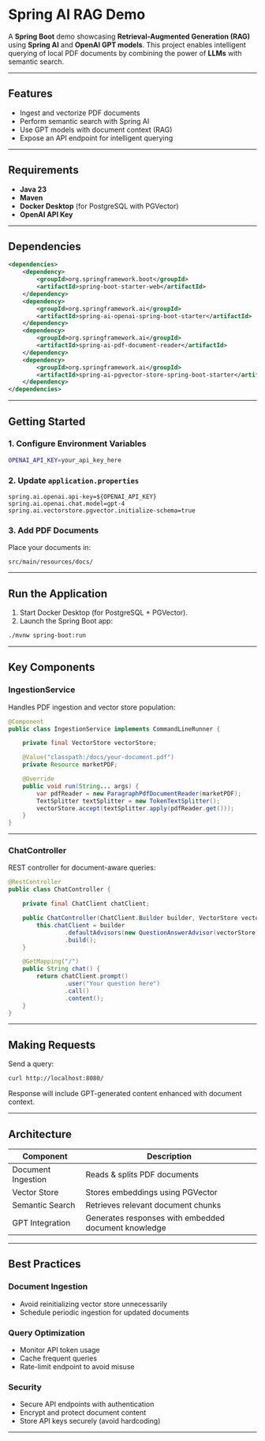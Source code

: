 #  Spring AI RAG Demo

A **Spring Boot** demo showcasing **Retrieval-Augmented Generation (RAG)** using **Spring AI** and **OpenAI GPT models**. This project enables intelligent querying of local PDF documents by combining the power of **LLMs** with semantic search.

---

##  Features

* Ingest and vectorize PDF documents
* Perform semantic search with Spring AI
* Use GPT models with document context (RAG)
* Expose an API endpoint for intelligent querying

---

##  Requirements

* **Java 23**
* **Maven**
* **Docker Desktop** (for PostgreSQL with PGVector)
* **OpenAI API Key**

---

##  Dependencies

```xml
<dependencies>
    <dependency>
        <groupId>org.springframework.boot</groupId>
        <artifactId>spring-boot-starter-web</artifactId>
    </dependency>
    <dependency>
        <groupId>org.springframework.ai</groupId>
        <artifactId>spring-ai-openai-spring-boot-starter</artifactId>
    </dependency>
    <dependency>
        <groupId>org.springframework.ai</groupId>
        <artifactId>spring-ai-pdf-document-reader</artifactId>
    </dependency>
    <dependency>
        <groupId>org.springframework.ai</groupId>
        <artifactId>spring-ai-pgvector-store-spring-boot-starter</artifactId>
    </dependency>
</dependencies>
```

---

##  Getting Started

### 1. Configure Environment Variables

```bash
OPENAI_API_KEY=your_api_key_here
```

### 2. Update `application.properties`

```properties
spring.ai.openai.api-key=${OPENAI_API_KEY}
spring.ai.openai.chat.model=gpt-4
spring.ai.vectorstore.pgvector.initialize-schema=true
```

### 3. Add PDF Documents

Place your documents in:

```
src/main/resources/docs/
```

---

##  Run the Application

1. Start Docker Desktop (for PostgreSQL + PGVector).
2. Launch the Spring Boot app:

```bash
./mvnw spring-boot:run
```

---

##  Key Components

###  IngestionService

Handles PDF ingestion and vector store population:

```java
@Component
public class IngestionService implements CommandLineRunner {

    private final VectorStore vectorStore;

    @Value("classpath:/docs/your-document.pdf")
    private Resource marketPDF;

    @Override
    public void run(String... args) {
        var pdfReader = new ParagraphPdfDocumentReader(marketPDF);
        TextSplitter textSplitter = new TokenTextSplitter();
        vectorStore.accept(textSplitter.apply(pdfReader.get()));
    }
}
```

---

###  ChatController

REST controller for document-aware queries:

```java
@RestController
public class ChatController {

    private final ChatClient chatClient;

    public ChatController(ChatClient.Builder builder, VectorStore vectorStore) {
        this.chatClient = builder
                .defaultAdvisors(new QuestionAnswerAdvisor(vectorStore))
                .build();
    }

    @GetMapping("/")
    public String chat() {
        return chatClient.prompt()
                .user("Your question here")
                .call()
                .content();
    }
}
```

---

##  Making Requests

Send a query:

```bash
curl http://localhost:8080/
```

Response will include GPT-generated content enhanced with document context.

---

##  Architecture

| Component          | Description                                          |
| ------------------ | ---------------------------------------------------- |
| Document Ingestion | Reads & splits PDF documents                         |
| Vector Store       | Stores embeddings using PGVector                     |
| Semantic Search    | Retrieves relevant document chunks                   |
| GPT Integration    | Generates responses with embedded document knowledge |

---

##  Best Practices

###  Document Ingestion

* Avoid reinitializing vector store unnecessarily
* Schedule periodic ingestion for updated documents

###  Query Optimization

* Monitor API token usage
* Cache frequent queries
* Rate-limit endpoint to avoid misuse

###  Security

* Secure API endpoints with authentication
* Encrypt and protect document content
* Store API keys securely (avoid hardcoding)

---

